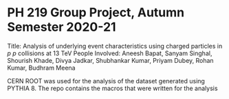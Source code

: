 # PH 219 Group Project, Autumn Semester 2020-21
Title: Analysis of underlying event characteristics using charged particles in $p \ p$ collisions at 13 TeV
People Involved: Aneesh Bapat, Sanyam Singhal, Shourish Khade, Divya Jadkar, Shubhankar Kumar, Priyam Dubey, Rohan Kumar, Budhram Meena

CERN ROOT was used for the analysis of the dataset generated using PYTHIA 8. The repo contains the macros that were written for the analysis

